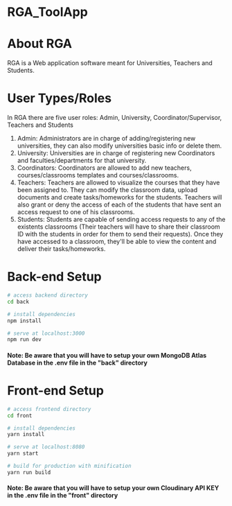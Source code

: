 # RGA_ToolApp

# About RGA
RGA is a Web application software meant for Universities, Teachers and Students.

# User Types/Roles
In RGA there are five user roles: Admin, University, Coordinator/Supervisor, Teachers and Students

1. Admin: Administrators are in charge of adding/registering new universities, they can also modify universities basic info or delete them. 
2. University: Universities are in charge of registering new Coordinators and faculties/departments for that university.
3. Coordinators: Coordinators are allowed to add new teachers, courses/classrooms templates and courses/classrooms.
4. Teachers: Teachers are allowed to visualize the courses that they have been assigned to. They can modify the classroom data, upload documents and create tasks/homeworks for the students. Teachers will also grant or deny the access of each of the students that have sent an access request to one of his classrooms.
5. Students: Students are capable of sending access requests to any of the existents classrooms (Their teachers will have to share their classroom ID with the students in order for them to send their requests). Once they have accessed to a classroom, they'll be able to view the content and deliver their tasks/homeworks.  


# Back-end Setup

``` bash
# access backend directory
cd back

# install dependencies
npm install

# serve at localhost:3000
npm run dev


``` 
#### Note: Be aware that you will have to setup your own MongoDB Atlas Database in the .env file in the "back" directory


# Front-end Setup

``` bash
# access frontend directory
cd front

# install dependencies
yarn install

# serve at localhost:8080
yarn start

# build for production with minification
yarn run build

``` 
#### Note: Be aware that you will have to setup your own Cloudinary API KEY  in the .env file in the "front" directory


